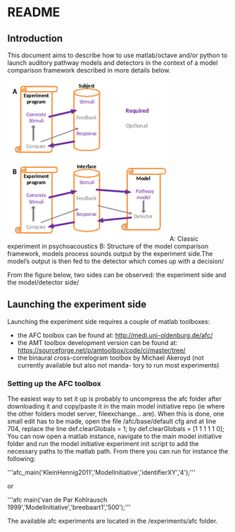 # README #

## Introduction

This document aims to describe how to use matlab/octave and/or python to launch auditory pathway
models and detectors in the context of a model comparison framework described in more details below.

![alt](schema.png)
A: Classic experiment in psychoacoustics B: Structure of the model comparison framework, models process
sounds output by the experiment side.The model’s output is then fed to the detector which comes up with a decision/

From the figure below, two sides can be observed: the experiment side and the model/detector side/

## Launching the experiment side
Launching the experiment side requires a couple of matlab toolboxes:
* the AFC toolbox can be found at: http://medi.uni-oldenburg.de/afc/
* the AMT toolbox development version can be found at: https://sourceforge.net/p/amtoolbox/code/ci/master/tree/
* the binaural cross-correlogram toolbox by Michael Akeroyd (not currently available but also not manda-
tory to run most experiments)

### Setting up the AFC toolbox

The easiest way to set it up is probably to uncompress the afc folder after downloading it and copy/paste
it in the main model initiative repo (ie where the other folders model server, fileexchange... are).
When this is done, one small edit has to be made, open the file /afc/base/default cfg and at line 704,
replace the line def.clearGlobals = 1; by def.clearGlobals = [1 1 1 1 1 0];
You can now open a matlab instance, navigate to the main model initiative folder and run the model initiative experiment init
script to add the necessary paths to the matlab path.
From there you can run for instance the following:

'''afc_main('KleinHennig2011','ModelInitiative','identifierXY','4');'''

or

'''afc main('van de Par Kohlrausch 1999','ModelInitiative','breebaart1','500');'''

The available afc experiments are located in the /experiments/afc folder.




